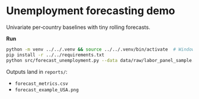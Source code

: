 # Unemployment forecasting demo

Univariate per‑country baselines with tiny rolling forecasts.

**Run**
```bash
python -m venv ../../.venv && source ../../.venv/bin/activate  # Windows: ../../.venv\Scripts\activate
pip install -r ../../requirements.txt
python src/forecast_unemployment.py --data data/raw/labor_panel_sample.csv
```

Outputs land in `reports/`:
- `forecast_metrics.csv`
- `forecast_example_USA.png`
